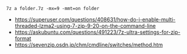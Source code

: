 `7z a folder.7z -mx=9 -mmt=on folder`

- https://superuser.com/questions/408631/how-do-i-enable-multi-threaded-lzma2-using-7-zip-9-20-on-the-command-line
- https://askubuntu.com/questions/491223/7z-ultra-settings-for-zip-format
- https://sevenzip.osdn.jp/chm/cmdline/switches/method.htm